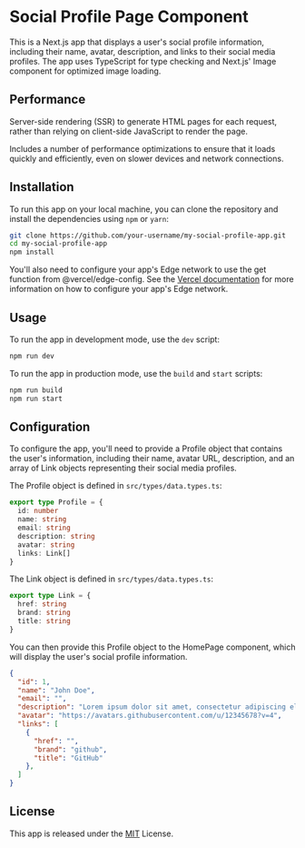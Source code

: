 # Social Profile Page Component
This is a Next.js app that displays a user's social profile information, including their name, avatar, description, and links to their social media profiles. The app uses TypeScript for type checking and Next.js' Image component for optimized image loading.

## Performance
Server-side rendering (SSR) to generate HTML pages for each request, rather than relying on client-side JavaScript to render the page. 

Includes a number of performance optimizations to ensure that it loads quickly and efficiently, even on slower devices and network connections.

## Installation
To run this app on your local machine, you can clone the repository and install the dependencies using `npm` or `yarn`:
  
  ```bash
  git clone https://github.com/your-username/my-social-profile-app.git
  cd my-social-profile-app
  npm install
  ```
You'll also need to configure your app's Edge network to use the get function from @vercel/edge-config. See the [Vercel documentation](https://vercel.com/docs) for more information on how to configure your app's Edge network.

## Usage
To run the app in development mode, use the `dev` script:
  
  ```bash
  npm run dev
  ```
To run the app in production mode, use the `build` and `start` scripts:
  
  ```bash
  npm run build
  npm run start
  ```

## Configuration
To configure the app, you'll need to provide a Profile object that contains the user's information, including their name, avatar URL, description, and an array of Link objects representing their social media profiles.

The Profile object is defined in `src/types/data.types.ts`:
  
  ```typescript
  export type Profile = {
    id: number
    name: string
    email: string
    description: string
    avatar: string
    links: Link[]
  }
  ```

The Link object is defined in `src/types/data.types.ts`:
  
  ```typescript
  export type Link = {
    href: string
    brand: string
    title: string
  }
  ```
You can then provide this Profile object to the HomePage component, which will display the user's social profile information.
  
  ```json
  {
    "id": 1,
    "name": "John Doe",
    "email": "",
    "description": "Lorem ipsum dolor sit amet, consectetur adipiscing elit, sed do eiusmod tempor incididunt ut labore et dolore magna aliqua.",
    "avatar": "https://avatars.githubusercontent.com/u/12345678?v=4",
    "links": [
      {
        "href": "",
        "brand": "github",
        "title": "GitHub"
      },
    ]
  }
  ```

## License
This app is released under the [MIT](https://choosealicense.com/licenses/mit/) License.
